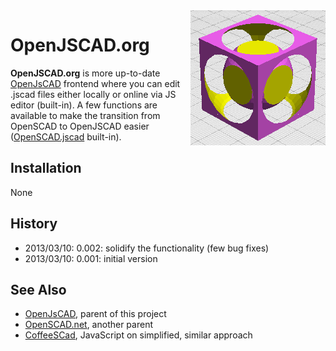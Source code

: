 <img src="doc/logo.png" align=right>
<h1>OpenJSCAD.org</h1>

<b>OpenJSCAD.org</b> is more up-to-date <a href="http://joostn.github.com/OpenJsCad/">OpenJsCAD</a> frontend where you can edit .jscad files either locally or online via JS editor (built-in).
A few functions are available to make the transition from OpenSCAD to OpenJSCAD easier (<a href="https://github.com/Spiritdude/OpenSCAD.jscad">OpenSCAD.jscad</a> built-in).

<h2>Installation</h2>

None

<h2>History</h2>
<ul>
<li>2013/03/10: 0.002: solidify the functionality (few bug fixes)
<li>2013/03/10: 0.001: initial version
</ul>

<h2>See Also</h2>
<ul>
<li><a href="http://joostn.github.com/OpenJsCad/">OpenJsCAD</a>, parent of this project
<li><a href="http://garyhodgson.github.com/openscad.net/">OpenSCAD.net</a>, another parent
<li><a href="http://kaosat-dev.github.com/CoffeeSCad/">CoffeeSCad</a>, JavaScript on simplified, similar approach
</ul>

